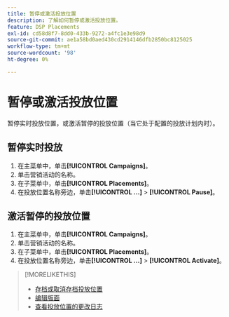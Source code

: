 ```yaml
---
title: 暂停或激活投放位置
description: 了解如何暂停或激活投放位置。
feature: DSP Placements
exl-id: cd58d8f7-8dd0-433b-9272-a4fc1e3e98d9
source-git-commit: ae1a58bd0aed430cd2914146dfb2850bc8125025
workflow-type: tm+mt
source-wordcount: '98'
ht-degree: 0%

---
```


# 暂停或激活投放位置

暂停实时投放位置，或激活暂停的投放位置（当它处于配置的投放计划内时）。

## 暂停实时投放

1. 在主菜单中，单击&#x200B;**[!UICONTROL Campaigns]**。
1. 单击营销活动的名称。
1. 在子菜单中，单击&#x200B;**[!UICONTROL Placements]**。
1. 在投放位置名称旁边，单击&#x200B;**[!UICONTROL ...]** > **[!UICONTROL Pause]**。

## 激活暂停的投放位置

1. 在主菜单中，单击&#x200B;**[!UICONTROL Campaigns]**。
1. 单击营销活动的名称。
1. 在子菜单中，单击&#x200B;**[!UICONTROL Placements]**。
1. 在投放位置名称旁边，单击&#x200B;**[!UICONTROL ...]** > **[!UICONTROL Activate]**。

>[!MORELIKETHIS]
>
>* [存档或取消存档投放位置](placement-archive-unarchive.md)
>* [编辑版面](placement-edit.md)
>* [查看投放位置的更改日志](placement-change-log.md)
